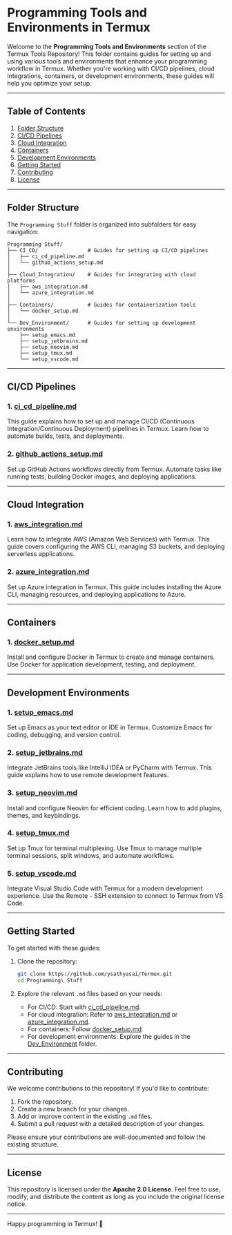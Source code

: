 # Programming Tools and Environments in Termux

Welcome to the **Programming Tools and Environments** section of the Termux Tools Repository! This folder contains guides for setting up and using various tools and environments that enhance your programming workflow in Termux. Whether you're working with CI/CD pipelines, cloud integrations, containers, or development environments, these guides will help you optimize your setup.

---

## Table of Contents

1. [Folder Structure](#folder-structure)
2. [CI/CD Pipelines](#cicd-pipelines)
3. [Cloud Integration](#cloud-integration)
4. [Containers](#containers)
5. [Development Environments](#development-environments)
6. [Getting Started](#getting-started)
7. [Contributing](#contributing)
8. [License](#license)

---

## Folder Structure

The `Programming Stuff` folder is organized into subfolders for easy navigation:

```
Programming Stuff/
├── CI_CD/                # Guides for setting up CI/CD pipelines
│   ├── ci_cd_pipeline.md
│   └── github_actions_setup.md
│
├── Cloud_Integration/    # Guides for integrating with cloud platforms
│   ├── aws_integration.md
│   └── azure_integration.md
│
├── Containers/           # Guides for containerization tools
│   └── docker_setup.md
│
└── Dev_Environment/      # Guides for setting up development environments
    ├── setup_emacs.md
    ├── setup_jetbrains.md
    ├── setup_neovim.md
    ├── setup_tmux.md
    └── setup_vscode.md
```

---

## CI/CD Pipelines

### 1. [ci_cd_pipeline.md](CI_CD/ci_cd_pipeline.md)
This guide explains how to set up and manage CI/CD (Continuous Integration/Continuous Deployment) pipelines in Termux. Learn how to automate builds, tests, and deployments.

### 2. [github_actions_setup.md](CI_CD/github_actions_setup.md)
Set up GitHub Actions workflows directly from Termux. Automate tasks like running tests, building Docker images, and deploying applications.

---

## Cloud Integration

### 1. [aws_integration.md](Cloud_Integration/aws_integration.md)
Learn how to integrate AWS (Amazon Web Services) with Termux. This guide covers configuring the AWS CLI, managing S3 buckets, and deploying serverless applications.

### 2. [azure_integration.md](Cloud_Integration/azure_integration.md)
Set up Azure integration in Termux. This guide includes installing the Azure CLI, managing resources, and deploying applications to Azure.

---

## Containers

### 1. [docker_setup.md](Containers/docker_setup.md)
Install and configure Docker in Termux to create and manage containers. Use Docker for application development, testing, and deployment.

---

## Development Environments

### 1. [setup_emacs.md](Dev_Environment/setup_emacs.md)
Set up Emacs as your text editor or IDE in Termux. Customize Emacs for coding, debugging, and version control.

### 2. [setup_jetbrains.md](Dev_Environment/setup_jetbrains.md)
Integrate JetBrains tools like IntelliJ IDEA or PyCharm with Termux. This guide explains how to use remote development features.

### 3. [setup_neovim.md](Dev_Environment/setup_neovim.md)
Install and configure Neovim for efficient coding. Learn how to add plugins, themes, and keybindings.

### 4. [setup_tmux.md](Dev_Environment/setup_tmux.md)
Set up Tmux for terminal multiplexing. Use Tmux to manage multiple terminal sessions, split windows, and automate workflows.

### 5. [setup_vscode.md](Dev_Environment/setup_vscode.md)
Integrate Visual Studio Code with Termux for a modern development experience. Use the Remote - SSH extension to connect to Termux from VS Code.

---

## Getting Started

To get started with these guides:

1. Clone the repository:
   ```bash
   git clone https://github.com/ysathyasai/Termux.git
   cd Programming\ Stuff
   ```

2. Explore the relevant `.md` files based on your needs:
   - For CI/CD: Start with [ci_cd_pipeline.md](CI_CD/ci_cd_pipeline.md).
   - For cloud integration: Refer to [aws_integration.md](Cloud_Integration/aws_integration.md) or [azure_integration.md](Cloud_Integration/azure_integration.md).
   - For containers: Follow [docker_setup.md](Containers/docker_setup.md).
   - For development environments: Explore the guides in the [Dev_Environment](Dev_Environment/) folder.

---

## Contributing

We welcome contributions to this repository! If you'd like to contribute:

1. Fork the repository.
2. Create a new branch for your changes.
3. Add or improve content in the existing `.md` files.
4. Submit a pull request with a detailed description of your changes.

Please ensure your contributions are well-documented and follow the existing structure.

---

## License

This repository is licensed under the **Apache 2.0 License**. Feel free to use, modify, and distribute the content as long as you include the original license notice.

---

Happy programming in Termux! 🚀
